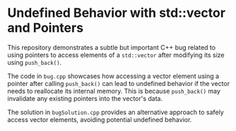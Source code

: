 # Undefined Behavior with std::vector and Pointers
This repository demonstrates a subtle but important C++ bug related to using pointers to access elements of a `std::vector` after modifying its size using `push_back()`.

The code in `bug.cpp` showcases how accessing a vector element using a pointer after calling `push_back()` can lead to undefined behavior if the vector needs to reallocate its internal memory.  This is because `push_back()` may invalidate any existing pointers into the vector's data.

The solution in `bugSolution.cpp` provides an alternative approach to safely access vector elements, avoiding potential undefined behavior.